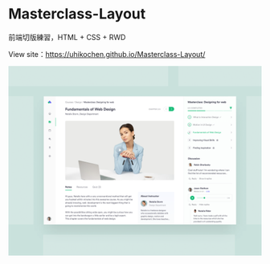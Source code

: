# Masterclass-Layout

前端切版練習，HTML + CSS + RWD

View site：https://uhikochen.github.io/Masterclass-Layout/

![image](https://github.com/UhikoChen/Masterclass-Layout/blob/main/Images/design.png)
